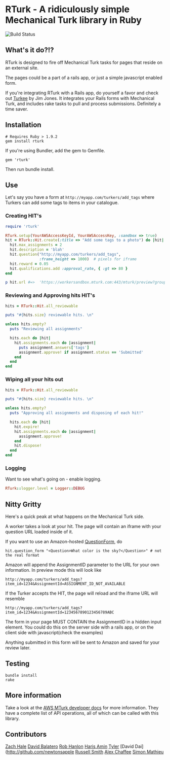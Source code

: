 # RTurk - A ridiculously simple Mechanical Turk library in Ruby

![Build Status](https://secure.travis-ci.org/rainforestapp/rturk.png)

## What's it do?!?

RTurk is designed to fire off Mechanical Turk tasks for pages that reside on an external site.

The pages could be a part of a rails app, or just a simple javascript enabled form.

If you're integrating RTurk with a Rails app, do yourself a favor and check out [Turkee](http://github.com/aantix/turkee) by Jim Jones. It integrates your Rails forms with Mechanical Turk, and includes rake tasks to pull and process submissions. Definitely a time saver.

## Installation

    # Requires Ruby > 1.9.2
    gem install rturk

If you're using Bundler, add the gem to Gemfile.

    gem 'rturk'

Then run bundle install.


## Use

Let's say you have a form at ```http://myapp.com/turkers/add_tags``` where Turkers can add some tags to items in your catalogue.

### Creating HIT's

```ruby
require 'rturk'

RTurk.setup(YourAWSAccessKeyId, YourAWSAccessKey, :sandbox => true)
hit = RTurk::Hit.create(:title => "Add some tags to a photo") do |hit|
  hit.max_assignments = 2
  hit.description = 'blah'
  hit.question("http://myapp.com/turkers/add_tags",
               :frame_height => 1000)  # pixels for iframe
  hit.reward = 0.05
  hit.qualifications.add :approval_rate, { :gt => 80 }
end

p hit.url #=>  'https://workersandbox.mturk.com:443/mturk/preview?groupId=Q29J3XZQ1ASZH5YNKZDZ'
```

### Reviewing and Approving hits HIT's

```ruby
hits = RTurk::Hit.all_reviewable

puts "#{hits.size} reviewable hits. \n"

unless hits.empty?
  puts "Reviewing all assignments"

  hits.each do |hit|
    hit.assignments.each do |assignment|
      puts assignment.answers['tags']
      assignment.approve! if assignment.status == 'Submitted'
    end
  end
end
```

### Wiping all your hits out

```ruby
hits = RTurk::Hit.all_reviewable

puts "#{hits.size} reviewable hits. \n"

unless hits.empty?
  puts "Approving all assignments and disposing of each hit!"

  hits.each do |hit|
    hit.expire!
    hit.assignments.each do |assignment|
      assignment.approve!
    end
    hit.dispose!
  end
end
```

### Logging
Want to see what's going on - enable logging.

```ruby
RTurk::logger.level = Logger::DEBUG
```

## Nitty Gritty

Here's a quick peak at what happens on the Mechanical Turk side.

A worker takes a look at your hit. The page will contain an iframe with your question URL loaded inside of it.

If you want to use an Amazon-hosted [QuestionForm](http://docs.amazonwebservices.com/AWSMechTurk/2008-08-02/AWSMturkAPI/ApiReference_QuestionFormDataStructureArticle.html), do

    hit.question_form "<Question>What color is the sky?</Question>" # not the real format

Amazon will append the AssignmentID parameter to the URL for your own information. In preview mode this will look like

    http://myapp.com/turkers/add_tags?item_id=1234&AssignmentId=ASSIGNMENT_ID_NOT_AVAILABLE

If the Turker accepts the HIT, the page will reload and the iframe URL will resemble

    http://myapp.com/turkers/add_tags?item_id=1234&AssignmentId=1234567890123456789ABC

The form in your page MUST CONTAIN the AssignmentID in a hidden input element. You could do this on the server side with a rails app, or on the client side with javascript(check the examples)

Anything submitted in this form will be sent to Amazon and saved for your review later.

## Testing

    bundle install
    rake

## More information

Take a look at the [AWS MTurk developer docs](http://aws.amazon.com/documentation/mturk/) for more information. They have a complete list of API operations, all of which can be called with this library.

## Contributors

[Zach Hale](http://github.com/zachhale)
[David Balatero](http://github.com/dbalatero)
[Rob Hanlon](http://github.com/ohwillie)
[Haris Amin](http://github.com/hamin)
[Tyler](http://github.com/tkieft)
[David Dai](http://github.com/newtonsapple
[Russell Smith](http://github.com/ukd1)
[Alex Chaffee](http://github.com/alexch)
[Simon Mathieu](http://github.com/smathieu)

